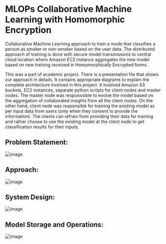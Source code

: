 # MLOPs Collaborative Machine Learning with Homomorphic Encryption
Collaborative Machine Learning approach to train a mode that classifies a person as smoker or non-smoker based on the user data. The distributed approach of training is done with secure model transmissions to central cloud location where Amazon EC2 instance aggregates the new model based on new training received in Homomorphically Encrypted forms.

This was a part of academic project. There is a presentation file that shows our approach in details. It contains appropriate diagrams to explain the complete architecture involved in this project. It involved Amazon S3 buckets, EC2 instances, separate python scripts for client nodes and master nodes. The master node was responosible to evolve the model based on the aggregation of collaborated insights from all the client nodes. On the other hand, client node was responsible for training the existing model as per input data from users (only when they consent to provide the information). The clients can refrain from providing their data for training and rather choose to use the existing model at the client node to get classification results for their inputs.

## Problem Statement:

![image](https://github.com/yvgupta03/MLOPs_Collaborative_ML_with_Homomorphic_Encryption/assets/95063504/c0b20410-3993-4192-ab8c-cf575b82ab04)

## Approach:

![image](https://github.com/yvgupta03/MLOPs_Collaborative_ML_with_Homomorphic_Encryption/assets/95063504/a35fa204-c2fd-482f-a4bc-dd24fb1944a6)

## System Design:

![image](https://github.com/yvgupta03/MLOPs_Collaborative_ML_with_Homomorphic_Encryption/assets/95063504/8752f4f4-82b8-434a-b3ef-c4bcfa433f28)

## Model Storage and Operations:

![image](https://github.com/yvgupta03/MLOPs_Collaborative_ML_with_Homomorphic_Encryption/assets/95063504/c522af0e-7864-4ff7-a017-8a6ef2971343)

